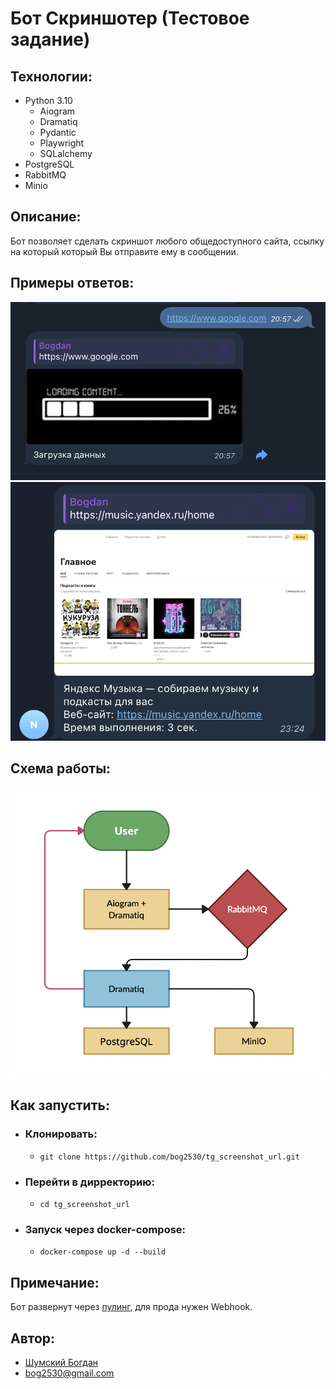 # Бот Скриншотер (Тестовое задание)

## Технологии:
- Python 3.10
  - Aiogram
  - Dramatiq
  - Pydantic
  - Playwright
  - SQLalchemy
- PostgreSQL
- RabbitMQ
- Minio

## Описание:
Бот позволяет сделать скриншот любого общедоступного сайта,
ссылку на который который Вы отправите ему в сообщении.

## Примеры ответов:
![1.png](1.png)
![2.png](2.png)

## Схема работы:
![3.png](3.png)

## Как запустить:
- ### Клонировать:
    - `git clone https://github.com/bog2530/tg_screenshot_url.git`
- ### Перейти в дирректорию:
  - `cd tg_screenshot_url`
- ### Запуск через docker-compose:
  - `docker-compose up -d --build`
  
## Примечание:
Бот развернут через [пулинг](https://habr.com/ru/companies/otus/articles/786754/#),
для прода нужен Webhook.

## Автор:
- [Шумский Богдан]([https://t.me/bog2530)
- bog2530@gmail.com